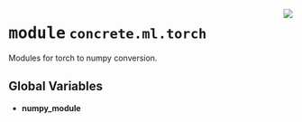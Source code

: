 <!-- markdownlint-disable -->

<a href="https://github.com/zama-ai/concrete-ml/blob/release/0.4.x/src/concrete/ml/torch/__init__.py#L0"><img align="right" style="float:right;" src="https://img.shields.io/badge/-source-cccccc?style=flat-square"></a>

# <kbd>module</kbd> `concrete.ml.torch`

Modules for torch to numpy conversion.

## **Global Variables**

- **numpy_module**
